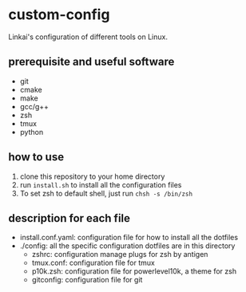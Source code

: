 # custom-config

Linkai's configuration of different tools on Linux.

## prerequisite and useful software

- git
- cmake
- make
- gcc/g++
- zsh
- tmux
- python

## how to use

1. clone this repository to your home directory
2. run `install.sh` to install all the configuration files
3. To set zsh to default shell, just run `chsh -s /bin/zsh`

## description for each file

- install.conf.yaml: configuration file for how to install all the dotfiles
- ./config: all the specific configuration dotfiles are in this directory
  - zshrc: configuration manage plugs for zsh by antigen
  - tmux.conf: configuration file for tmux
  - p10k.zsh: configuration file for powerlevel10k, a theme for zsh
  - gitconfig: configuration file for git
